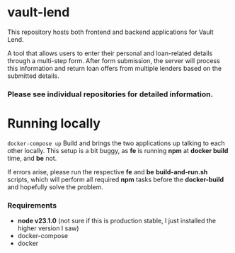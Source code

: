 # vault-lend

This repository hosts both frontend and backend applications for Vault Lend.

A tool that allows users to enter their personal and loan-related details through a multi-step form. After form submission, the server will process this information and return loan offers from multiple lenders based on the submitted details.

### Please see individual repositories for detailed information.

# Running locally

`docker-compose up` Build and brings the two applications up talking to each other locally.
This setup is a bit buggy, as **fe** is running **npm** at **docker build** time, and **be** not.

If errors arise, please run the respective **fe** and **be** **build-and-run.sh** scripts, which will perform all required **npm** tasks before the **docker-build** and hopefully solve the problem.

### Requirements

- **node v23.1.0** (not sure if this is production stable, I just installed the higher version I saw)
- docker-compose
- docker


